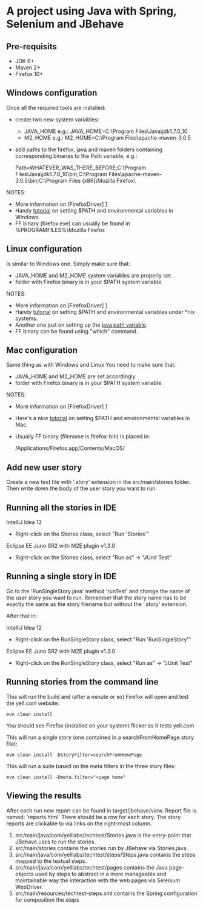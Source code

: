 # A project using Java with Spring, Selenium and JBehave

## Pre-requisits

* JDK 6+
* Maven 2+
* Firefox 10+


## Windows configuration

Once all the required tools are installed:
* create two new system variables:
    * JAVA\_HOME e.g.: JAVA\_HOME=C:\Program Files\Java\jdk1.7.0\_10
    * M2\_HOME e.g.: M2\_HOME=C:\Program Files\apache-maven-3.0.5

* add paths to the firefox, java and maven folders containing corresponding binaries to the Path variable, e.g.:

    Path=WHATEVER\_WAS\_THERE\_BEFORE;C:\Program Files\Java\jdk1.7.0\_10\bin\;C:\Program Files\apache-maven-3.0.5\bin\;C:\Program Files (x86)\Mozilla Firefox\

NOTES:
* More information on [FirefoxDriver] [1] 
* Handy [tutorial](http://www.computerhope.com/issues/ch000549.htm) on setting $PATH and environmental variables in Windows.
* FF binary (firefox.exe) can usually be found in %PROGRAMFILES%\Mozilla Firefox


## Linux configuration

Is similar to Windows one.
Simply make sure that:
* JAVA\_HOME and M2\_HOME system variables are properly set.
* folder with Firefox binary is in your $PATH system variable

NOTES:
* More information on [FirefoxDriver] [1] 
* Handy [tutorial](http://www.cyberciti.biz/faq/set-environment-variable-linux/) on setting $PATH and environmental variables under \*nix systems.
* Another one just on setting up the [java path variable](http://www.cyberciti.biz/faq/linux-unix-set-java_home-path-variable/).
* FF binary can be found using "which" command.


## Mac configuration

Same thing as with Windows and Linux
You need to make sure that:
* JAVA\_HOME and M2\_HOME are set accordingly
* folder with Firefox binary is in your $PATH system variable

NOTES:
* More information on [FirefoxDriver] [1] 
* Here's a nice [tutorial](http://www.semioticpixels.com/crib-notes/mac-10-7-path-settings-and-environment-variables) on setting $PATH and environmental variables in Mac.
* Usually FF binary (filename is firefox-bin) is placed in:
    
    /Applications/Firefox.app/Contents/MacOS/


## Add new user story

Create a new text file with '.story' extension in the src/main/stories folder.
Then write down the body of the user story you want to run.


## Running all the stories in IDE

IntelliJ Idea 12
* Right-click on the Stories class, select "Run 'Stories'"

Eclipse EE Juno SR2 with M2E plugin v1.3.0
* Right-click on the Stories class, select "Run as" -> "JUnit Test"

## Running a single story in IDE

Go to the 'RunSingleStory.java' method 'runTest' and change the name of the user story you want to run.
Remember that the story name has to be exactly the same as the story filename but without the '.story' extension.

After that in:

IntelliJ Idea 12
* Right-click on the RunSingleStory class, select "Run 'RunSingleStory'"

Eclipse EE Juno SR2 with M2E plugin v1.3.0
* Right-click on the RunSingleStory class, select "Run as" -> "JUnit Test"


## Running stories from the command line

This will run the build and (after a minute or so) Firefox will open and test the yell.com website:

    mvn clean install 

You should see Firefox (installed on your system) flicker as it tests yell.com

This will run a single story (one contained in a searchFromHomePage.story file):

    mvn clean install -DstoryFilter=searchFromHomePage

This will run a suite based on the meta filters in the three story files:

    mvn clean install -Dmeta.filter="+page home"

## Viewing the results

After each run new report can be found in target/jbehave/view. 
Report file is named: 'reports.html'
There should be a row for each story.
The story reports are clickable to via links on the right-most column.


1. src/main/java/com/yelllabs/techtest/Stories.java is the entry-point that JBehave uses to run the stories.
2. src/main/stories contains the stories run by JBehave via Stories.java.
3. src/main/java/com/yelllabs/techtest/steps/Steps.java contains the steps mapped to the textual steps.
4. src/main/java/com/yelllabs/techtest/pages contains the Java page-objects used by steps to abstract in a more manageable and maintainable way the interaction with the web pages via Selenium WebDriver.
5. src/main/resources/techtest-steps.xml contains the Spring configuration for composition the steps




[1]: http://code.google.com/p/selenium/wiki/FirefoxDriver   "FirefoxDriver"
